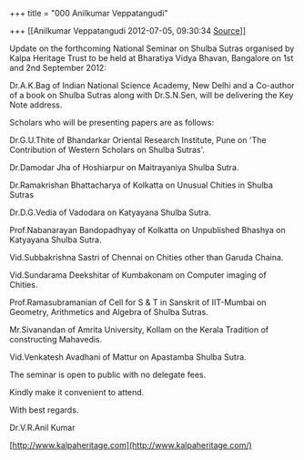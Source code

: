+++
title = "000 Anilkumar Veppatangudi"

+++
[[Anilkumar Veppatangudi	2012-07-05, 09:30:34 [Source](https://groups.google.com/g/bvparishat/c/vRLUnvHlpLg)]]



  

Update on the forthcoming National Seminar on Shulba Sutras organised by Kalpa Heritage Trust to be held at Bharatiya Vidya Bhavan, Bangalore on 1st and 2nd September 2012:

Dr.A.K.Bag of Indian National Science Academy, New Delhi and a Co-author of a book on Shulba Sutras along with Dr.S.N.Sen, will be delivering the Key Note address.

Scholars who will be presenting papers are as follows:

Dr.G.U.Thite of Bhandarkar Oriental Research Institute, Pune on 'The Contribution of Western Scholars on Shulba Sutras'.

Dr.Damodar Jha of Hoshiarpur on Maitrayaniya Shulba Sutra.

Dr.Ramakrishan Bhattacharya of Kolkatta on Unusual Chities in Shulba Sutras

Dr.D.G.Vedia of Vadodara on Katyayana Shulba Sutra.

Prof.Nabanarayan Bandopadhyay of Kolkatta on Unpublished Bhashya on Katyayana Shulba Sutra.

Vid.Subbakrishna Sastri of Chennai on Chities other than Garuda Chaina.

Vid.Sundarama Deekshitar of Kumbakonam on Computer imaging of Chities.

Prof.Ramasubramanian of Cell for S & T in Sanskrit of IIT-Mumbai on Geometry, Arithmetics and Algebra of Shulba Sutras.

Mr.Sivanandan of Amrita University, Kollam on the Kerala Tradition of constructing Mahavedis.

Vid.Venkatesh Avadhani of Mattur on Apastamba Shulba Sutra.

The seminar is open to public with no delegate fees.

Kindly make it convenient to attend.

With best regards.

Dr.V.R.Anil Kumar

[http://www.kalpaheritage.com](http://www.kalpaheritage.com/)

  

